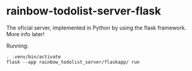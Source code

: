 # rainbow-todolist-server-flask

The oficial server, implemented in Python by using the flask framework. More info later!

Running:

    . .venv/bin/activate
    flask --app rainbow_todolist_server/flaskapp/ run


